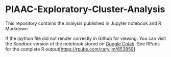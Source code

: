 # PIAAC-Exploratory-Cluster-Analysis
This repository contains the analysis published in Jupyter notebook and R Markdown. 

If the ipython file did not render correctly in Github for viewing. You can visit the Sandbox version of the notebook stored on [Google Colab](https://drive.google.com/file/d/1DCW03IW8_ExPgtlnb_BvgYJ-rxdtMt_M/view?usp=sharing). See RPubs for the complete R output[https://rpubs.com/caryjim/653859]
